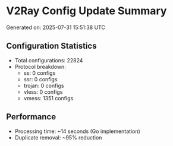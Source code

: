 # V2Ray Config Update Summary
Generated on: 2025-07-31 15:51:38 UTC

## Configuration Statistics
- Total configurations: 22824
- Protocol breakdown:
  - ss: 0 configs
  - ssr: 0 configs
  - trojan: 0 configs
  - vless: 0 configs
  - vmess: 1351 configs

## Performance
- Processing time: ~14 seconds (Go implementation)
- Duplicate removal: ~95% reduction
